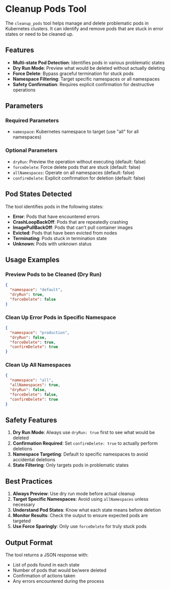 # Cleanup Pods Tool

The `cleanup_pods` tool helps manage and delete problematic pods in Kubernetes clusters. It can identify and remove pods that are stuck in error states or need to be cleaned up.

## Features

- **Multi-state Pod Detection**: Identifies pods in various problematic states
- **Dry Run Mode**: Preview what would be deleted without actually deleting
- **Force Delete**: Bypass graceful termination for stuck pods
- **Namespace Filtering**: Target specific namespaces or all namespaces
- **Safety Confirmation**: Requires explicit confirmation for destructive operations

## Parameters

### Required Parameters
- `namespace`: Kubernetes namespace to target (use "all" for all namespaces)

### Optional Parameters
- `dryRun`: Preview the operation without executing (default: false)
- `forceDelete`: Force delete pods that are stuck (default: false)
- `allNamespaces`: Operate on all namespaces (default: false)
- `confirmDelete`: Explicit confirmation for deletion (default: false)

## Pod States Detected

The tool identifies pods in the following states:
- **Error**: Pods that have encountered errors
- **CrashLoopBackOff**: Pods that are repeatedly crashing
- **ImagePullBackOff**: Pods that can't pull container images
- **Evicted**: Pods that have been evicted from nodes
- **Terminating**: Pods stuck in termination state
- **Unknown**: Pods with unknown status

## Usage Examples

### Preview Pods to be Cleaned (Dry Run)
```json
{
  "namespace": "default",
  "dryRun": true,
  "forceDelete": false
}
```

### Clean Up Error Pods in Specific Namespace
```json
{
  "namespace": "production",
  "dryRun": false,
  "forceDelete": true,
  "confirmDelete": true
}
```

### Clean Up All Namespaces
```json
{
  "namespace": "all",
  "allNamespaces": true,
  "dryRun": false,
  "forceDelete": false,
  "confirmDelete": true
}
```

## Safety Features

1. **Dry Run Mode**: Always use `dryRun: true` first to see what would be deleted
2. **Confirmation Required**: Set `confirmDelete: true` to actually perform deletions
3. **Namespace Targeting**: Default to specific namespaces to avoid accidental deletions
4. **State Filtering**: Only targets pods in problematic states

## Best Practices

1. **Always Preview**: Use dry run mode before actual cleanup
2. **Target Specific Namespaces**: Avoid using `allNamespaces` unless necessary
3. **Understand Pod States**: Know what each state means before deletion
4. **Monitor Results**: Check the output to ensure expected pods are targeted
5. **Use Force Sparingly**: Only use `forceDelete` for truly stuck pods

## Output Format

The tool returns a JSON response with:
- List of pods found in each state
- Number of pods that would be/were deleted
- Confirmation of actions taken
- Any errors encountered during the process 